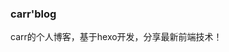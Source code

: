 <!--
 * @Author: your name
 * @Date: 2021-11-03 11:23:41
 * @LastEditTime: 2021-12-21 08:45:24
 * @LastEditors: Please set LastEditors
 * @Description: In User Settings Edit
 * @FilePath: /carrblog/README.md
-->
### carr'blog
carr的个人博客，基于hexo开发，分享最新前端技术！
